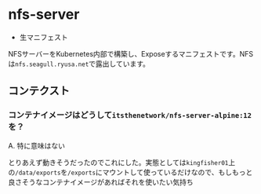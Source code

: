 nfs-server
===

- 生マニフェスト

NFSサーバーをKubernetes内部で構築し、Exposeするマニフェストです。NFSは`nfs.seagull.ryusa.net`で露出しています。

## コンテクスト

### コンテナイメージはどうして`itsthenetwork/nfs-server-alpine:12`を？
A. 特に意味はない

とりあえず動きそうだったのでこれにした。実態としては`kingfisher01`上の`/data/exports`を`/exports`にマウントして使っているだけなので、もしもっと良さそうなコンテナイメージがあればそれを使いたい気持ち
